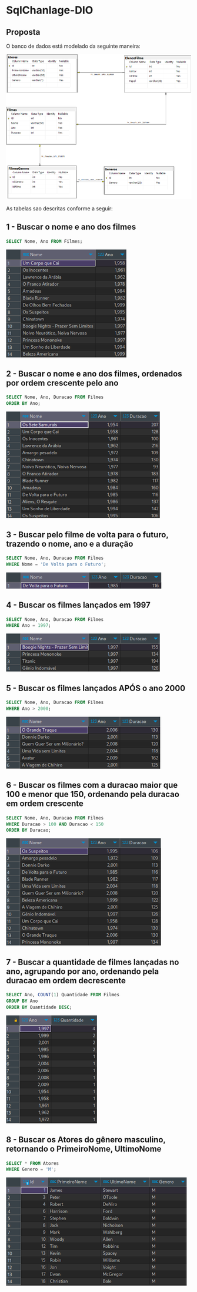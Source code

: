 # SqlChanlage-DIO


## Proposta
O banco de dados está modelado da seguinte maneira:

![Diagrama banco de dados](Imagens/diagrama.png)

As tabelas sao descritas conforme a seguir:

## 1 - Buscar o nome e ano dos filmes
```sql
SELECT Nome, Ano FROM Filmes;
```
![Exercicio 1](Imagens/1.png)

## 2 - Buscar o nome e ano dos filmes, ordenados por ordem crescente pelo ano
```sql
SELECT Nome, Ano, Duracao FROM Filmes
ORDER BY Ano;
```
![Exercicio 2](Imagens/2.png)

## 3 - Buscar pelo filme de volta para o futuro, trazendo o nome, ano e a duração
```sql
SELECT Nome, Ano, Duracao FROM Filmes
WHERE Nome = 'De Volta para o Futuro';
```
![Exercicio 3](Imagens/3.png)

## 4 - Buscar os filmes lançados em 1997
```sql
SELECT Nome, Ano, Duracao FROM Filmes
WHERE Ano = 1997;
```
![Exercicio 4](Imagens/4.png)

## 5 - Buscar os filmes lançados APÓS o ano 2000
```sql
SELECT Nome, Ano, Duracao FROM Filmes
WHERE Ano > 2000;
```
![Exercicio 5](Imagens/5.png)

## 6 - Buscar os filmes com a duracao maior que 100 e menor que 150, ordenando pela duracao em ordem crescente
```sql
SELECT Nome, Ano, Duracao FROM Filmes
WHERE Duracao > 100 AND Duracao < 150
ORDER BY Duracao;
```
![Exercicio 6](Imagens/6.png)

## 7 - Buscar a quantidade de filmes lançadas no ano, agrupando por ano, ordenando pela duracao em ordem decrescente
```sql
SELECT Ano, COUNT(1) Quantidade FROM Filmes
GROUP BY Ano
ORDER BY Quantidade DESC;
```
![Exercicio 7](Imagens/7.png)

## 8 - Buscar os Atores do gênero masculino, retornando o PrimeiroNome, UltimoNome
```sql
SELECT * FROM Atores
WHERE Genero = 'M';
```
![Exercicio 8](Imagens/8.png)
